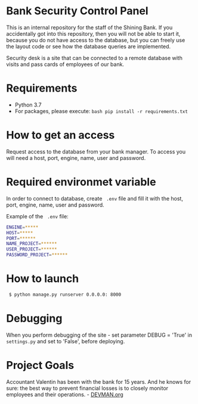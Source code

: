 # Bank Security Control Panel

This is an internal repository for the staff of the Shining Bank. If you accidentally got into this repository, then you will not be able to start it, because you do not have access to the database, but you can freely use the layout code or see how the database queries are implemented.

Security desk is a site that can be connected to a remote database with visits and pass cards of employees of our bank.

# Requirements

 - Python 3.7
 - For packages, please execute: ```bash pip install -r requirements.txt```

 # How to get an access
 Request access to the database from your bank manager. To access you will need a host, port, engine, name, user and password. 

 # Required environmet variable
 In order to connect to database, create ``` .env``` file and fill it with the host, port, engine, name, user and password.

 Example of the ``` .env``` file:

 ```bash
ENGINE=*****
HOST=*****
PORT=******
NAME_PROJECT=******
USER_PROJECT=******
PASSWORD_PROJECT=******
```

 # How to launch

 ```bash
  $ python manage.py runserver 0.0.0.0: 8000
 ```

# Debugging
 When you perform debugging of the site - set parameter DEBUG = 'True' in ```settings.py``` and set to 'False', before deploying.

# Project Goals

Accountant Valentin has been with the bank for 15 years. And he knows for sure: the best way to prevent financial losses is to closely monitor employees and their operations. - [DEVMAN.org](https://dvmn.org)